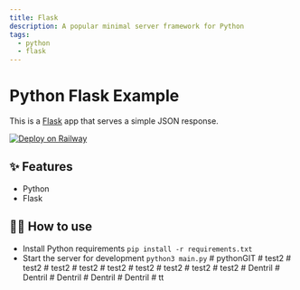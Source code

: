 ```yaml
---
title: Flask
description: A popular minimal server framework for Python
tags:
  - python
  - flask
---
```


# Python Flask Example

This is a [Flask](https://flask.palletsprojects.com/en/1.1.x/) app that serves a simple JSON response.

[![Deploy on Railway](https://railway.app/button.svg)](https://railway.app/new/template/zUcpux)

## ✨ Features

- Python
- Flask

## 💁‍♀️ How to use

- Install Python requirements `pip install -r requirements.txt`
- Start the server for development `python3 main.py`
#   p y t h o n G I T  
 #   t e s t 2  
 #   t e s t 2  
 #   t e s t 2  
 #   t e s t 2  
 #   t e s t 2  
 #   t e s t 2  
 #   t e s t 2  
 #   t e s t 2  
 #   t e s t 2  
 #   D e n t r i l  
 #   D e n t r i l  
 #   D e n t r i l  
 #   D e n t r i l  
 #   D e n t r i l  
 #   t t  
 